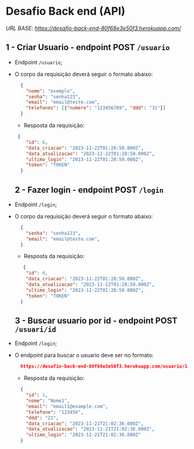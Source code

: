 # Desafio Back end (API)

 *URL BASE: https://desafio-back-end-80f68e3e50f3.herokuapp.com/*

## 1 - Criar Usuario - endpoint POST `/usuario`

- Endpoint `/usuario`;
- O corpo da requisição deverá seguir o formato abaixo:
  ```json
    {
      "nome": "exemplo",
      "senha": "senha123",
      "email": "email@teste.com",
      "telefones": [{"numero": "123456789", "ddd": "31"}]
    }
  ```

  - Resposta da requisição:
  ```json
   {
      "id": 6,
      "data_criacao": "2023-11-22T01:28:50.000Z",
      "data_atualizacao": "2023-11-22T01:28:50.000Z",
      "ultimo_login": "2023-11-22T01:28:50.000Z",
      "token": "TOKEN"
    }
  ```
  
  ## 2 - Fazer login - endpoint POST `/login`

- Endpoint `/login`;
- O corpo da requisição deverá seguir o formato abaixo:
  ```json
    {
      "senha": "senha123",
      "email": "email@teste.com",
    }
  ```

  - Resposta da requisição:
  ```json
     {
      "id": 6,
      "data_criacao": "2023-11-22T01:28:50.000Z",
      "data_atualizacao": "2023-11-22T01:28:50.000Z",
      "ultimo_login": "2023-11-22T01:28:50.000Z",
      "token": "TOKEN"
    }
  ```
  
   ## 3 - Buscar usuario por id - endpoint POST `/usuari/id`

- Endpoint `/login`;
- O endpoint para buscar o usuario deve ser no formato:
  ```json
    https://desafio-back-end-80f68e3e50f3.herokuapp.com/usuario/1
  ```

  - Resposta da requisição:
  ```json
    {
      "id": 1,
      "nome": "Nome1",
      "email": "email1@example.com",
      "telefone": "123456",
      "ddd": "21",
      "data_criacao": "2023-11-21T21:02:36.000Z",
      "data_atualizacao": "2023-11-21T21:02:36.000Z",
      "ultimo_login": "2023-11-21T21:02:36.000Z"
    }
  ```
